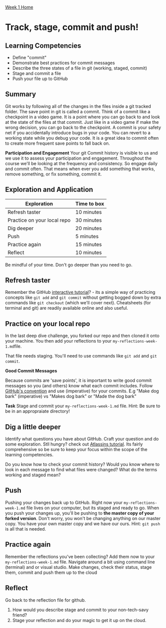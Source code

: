 [Week 1 Home](README.md)

# Track, stage, commit and push!

## Learning Competencies

- Define "commit"
- Demonstrate best practices for commit messages
- Describe the three states of a file in git (working, staged, commit)
- Stage and commit a file
- Push your file up to GitHub

## Summary

Git works by following all of the changes in the files inside a git tracked folder. The save point in git is called a commit. Think of a commit like a checkpoint in a video game. It is a point where you can go back to and look at the state of the files at that commit. Just like in a video game if make the wrong decision, you can go back to the checkpoint. A commit is your safety net if you accidentally introduce bugs in your code. You can revert to a working state while you debug your code. It is a great idea to commit often to create more frequent save points to fall back on.

__Participation and Engagement__ 
Your git Commit history is visible to us and we use it to assess your participation and engagement. Throughout the course we'll be looking at the frequency and consistency. So engage daily and commit often. That means when ever you add something that works, remove something, or fix something, commit it.  

## Exploration and Application

Exploration | Time to box |
------------|----------|
Refresh taster  | 10 minutes
Practice on your local repo | 30 minutes
Dig deeper | 20 minutes
Push | 5 minutes
Practice again | 15 minutes
Reflect | 10 minutes

Be mindful of your time. Don't go deeper than you need to go.


## Refresh taster
Remember the GitHub [interactive tutorial](https://try.github.io/levels/1/challenges/1)? - its a simple way of practicing concepts like `git add` and `git commit` without getting bogged down by extra commands like `git checkout` (which we'll cover next). Cheatsheets (for terminal and git) are readily available online and also useful.

## Practice on your local repo
In the last deep dive challenge, you forked our repo and then cloned it onto your machine. You then add your reflections to your `my-reflections-week-1.md`file. 

That file needs staging. You'll need to use commands like `git add` and `git commit`.

__Good Commit Messages__

Because commits are 'save points', it is important to write good commit messages so you (and others) know what each commit includes.
Follow [GitHub's convention](https://stackoverflow.com/questions/3580013/should-i-use-past-or-present-tense-in-git-commit-messages?utm_medium=organic&utm_source=google_rich_qa&utm_campaign=google_rich_qa) and use (imperative) for your commits. E.g "Make dog bark" (imperative) vs "Makes dog bark" or "Made the dog bark"

__Task__ Stage and commit your `my-reflections-week-1.md` file. Hint: Be sure to be in an appropraiate directory!

## Dig a little deeper
Identify what questions you have about GitHub. Craft your question and do some exploration.
Stll hungry? check out [Atlassins tutorial](https://www.atlassian.com/git/tutorials/saving-changes). Its fairly comprehensive so be sure to keep your focus within the scope of the learning competencies.

Do you know how to check your commit history? Would you know where to look in each message to find what files were changed?
What do the terms working and staged mean?

## Push
Pushing your changes back up to GitHub. Right now your `my-reflections-week-1.md` file lives on your computer, but its staged and ready to go. When you push your changes up, you'll be pushing to __the master copy of your forked version__. Don't worry, you won't be changing anything on our master copy. You have your own master copy and we have our ours. Hint: `git push` is all that is needed.

## Practice again
Remember the reflections you've been collecting? Add them now to your `my-reflections-week-1.md` file. Navigate around a bit using command line (terminal) and or visual studio. Make changes, check their status, stage them, commit and push them up to the cloud

## Reflect
Go back to the reflection file for github. 

1. How would you describe stage and commit to your non-tech-savy friend?  
2. Stage your reflection and do your magic to get it up on the cloud.


